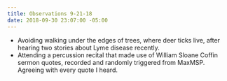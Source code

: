 ```yaml
---
title: Observations 9-21-18
date: 2018-09-30 23:07:00 -05:00
---
```


- Avoiding walking under the edges of trees, where deer ticks live, after hearing two stories about Lyme disease recently.
- Attending a percussion recital that made use of William Sloane Coffin sermon quotes, recorded and randomly triggered from MaxMSP. Agreeing with every quote I heard.

